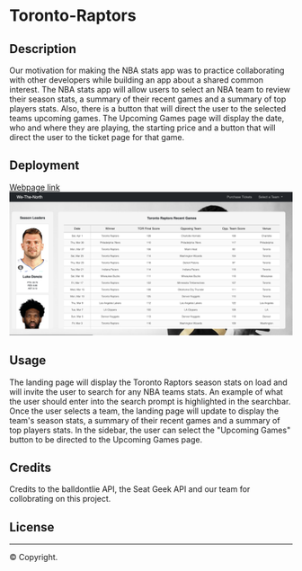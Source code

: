 # Toronto-Raptors

## Description
 Our motivation for making the NBA stats app was to practice collaborating with other developers while building an app about a shared common interest. The NBA stats app will allow users to select an NBA team to review their season stats, a summary of their recent games and a summary of top players stats. Also, there is a button that will direct the user to the selected teams upcoming games. The Upcoming Games page will display the date, who and where they are playing, the starting price and a button that will direct the user to the ticket page for that game.  


## Deployment
<a href="https://john-abou.github.io/We-The-North/">Webpage link</a>
<img src='assets/images/we-the-north.png'>

## Usage
The landing page will display the Toronto Raptors season stats on load and will invite the user to search for any NBA teams stats. An example of what the user should enter into the search prompt is highlighted in the searchbar. Once the user selects a team, the landing page will update to display the team's season stats, a summary of their recent games and a summary of top players stats. In the sidebar, the user can select the "Upcoming Games" button to be directed to the Upcoming Games page. 


## Credits
Credits to the balldontlie API, the Seat Geek API and our team for collobrating on this project.


## License


- - -
© Copyright.
